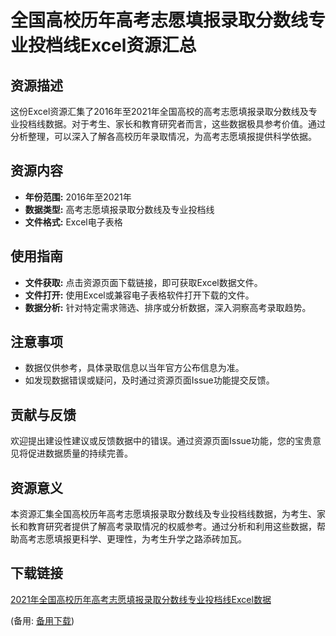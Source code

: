# 全国高校历年高考志愿填报录取分数线专业投档线Excel资源汇总

## 资源描述

这份Excel资源汇集了2016年至2021年全国高校的高考志愿填报录取分数线及专业投档线数据。对于考生、家长和教育研究者而言，这些数据极具参考价值。通过分析整理，可以深入了解各高校历年录取情况，为高考志愿填报提供科学依据。

## 资源内容

- **年份范围:** 2016年至2021年
- **数据类型:** 高考志愿填报录取分数线及专业投档线
- **文件格式:** Excel电子表格

## 使用指南

- **文件获取:** 点击资源页面下载链接，即可获取Excel数据文件。
- **文件打开:** 使用Excel或兼容电子表格软件打开下载的文件。
- **数据分析:** 针对特定需求筛选、排序或分析数据，深入洞察高考录取趋势。

## 注意事项

- 数据仅供参考，具体录取信息以当年官方公布信息为准。
- 如发现数据错误或疑问，及时通过资源页面Issue功能提交反馈。

## 贡献与反馈

欢迎提出建设性建议或反馈数据中的错误。通过资源页面Issue功能，您的宝贵意见将促进数据质量的持续完善。

## 资源意义

本资源汇集全国高校历年高考志愿填报录取分数线及专业投档线数据，为考生、家长和教育研究者提供了解高考录取情况的权威参考。通过分析和利用这些数据，帮助高考志愿填报更科学、更理性，为考生升学之路添砖加瓦。

## 下载链接
[2021年全国高校历年高考志愿填报录取分数线专业投档线Excel数据](https://pan.quark.cn/s/c85c800e9afd) 

(备用: [备用下载](https://pan.baidu.com/s/1vdfoj23Yc6XdyzVE95I0ug?pwd=1234))
